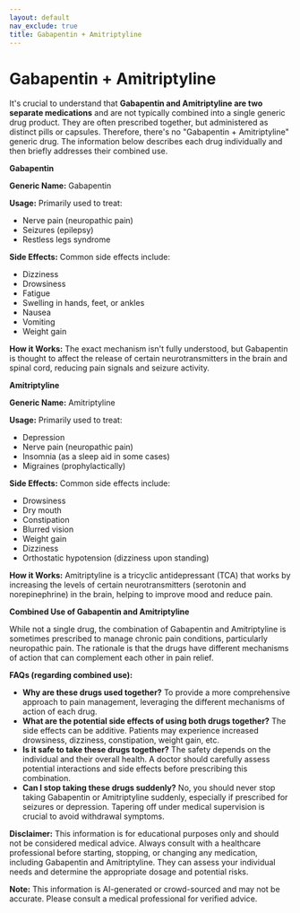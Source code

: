 ```yaml
---
layout: default
nav_exclude: true
title: Gabapentin + Amitriptyline
---
```


# Gabapentin + Amitriptyline

It's crucial to understand that **Gabapentin and Amitriptyline are two separate medications** and are not typically combined into a single generic drug product.  They are often prescribed together, but administered as distinct pills or capsules. Therefore, there's no "Gabapentin + Amitriptyline" generic drug.  The information below describes each drug individually and then briefly addresses their combined use.


**Gabapentin**

**Generic Name:** Gabapentin

**Usage:** Primarily used to treat:
* Nerve pain (neuropathic pain)
* Seizures (epilepsy)
* Restless legs syndrome

**Side Effects:** Common side effects include:
* Dizziness
* Drowsiness
* Fatigue
* Swelling in hands, feet, or ankles
* Nausea
* Vomiting
* Weight gain


**How it Works:**  The exact mechanism isn't fully understood, but Gabapentin is thought to affect the release of certain neurotransmitters in the brain and spinal cord, reducing pain signals and seizure activity.


**Amitriptyline**

**Generic Name:** Amitriptyline

**Usage:** Primarily used to treat:
* Depression
* Nerve pain (neuropathic pain)
* Insomnia (as a sleep aid in some cases)
* Migraines (prophylactically)

**Side Effects:** Common side effects include:
* Drowsiness
* Dry mouth
* Constipation
* Blurred vision
* Weight gain
* Dizziness
* Orthostatic hypotension (dizziness upon standing)


**How it Works:** Amitriptyline is a tricyclic antidepressant (TCA) that works by increasing the levels of certain neurotransmitters (serotonin and norepinephrine) in the brain, helping to improve mood and reduce pain.


**Combined Use of Gabapentin and Amitriptyline**

While not a single drug, the combination of Gabapentin and Amitriptyline is sometimes prescribed to manage chronic pain conditions, particularly neuropathic pain.  The rationale is that the drugs have different mechanisms of action that can complement each other in pain relief.

**FAQs (regarding combined use):**

* **Why are these drugs used together?** To provide a more comprehensive approach to pain management, leveraging the different mechanisms of action of each drug.
* **What are the potential side effects of using both drugs together?**  The side effects can be additive.  Patients may experience increased drowsiness, dizziness, constipation, weight gain, etc.
* **Is it safe to take these drugs together?**  The safety depends on the individual and their overall health.  A doctor should carefully assess potential interactions and side effects before prescribing this combination.
* **Can I stop taking these drugs suddenly?** No, you should never stop taking Gabapentin or Amitriptyline suddenly, especially if prescribed for seizures or depression.  Tapering off under medical supervision is crucial to avoid withdrawal symptoms.

**Disclaimer:** This information is for educational purposes only and should not be considered medical advice. Always consult with a healthcare professional before starting, stopping, or changing any medication, including Gabapentin and Amitriptyline.  They can assess your individual needs and determine the appropriate dosage and potential risks.


**Note:** This information is AI-generated or crowd-sourced and may not be accurate. Please consult a medical professional for verified advice.